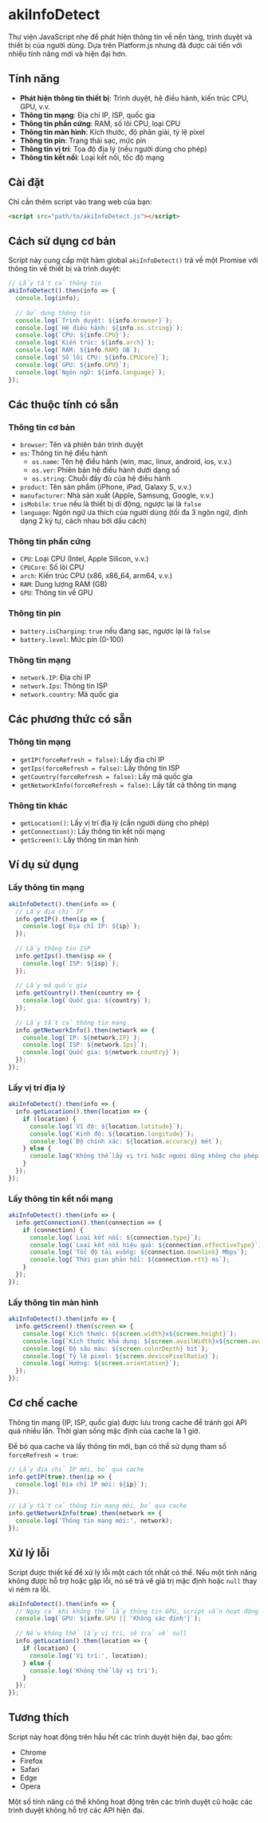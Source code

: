 # akiInfoDetect

Thư viện JavaScript nhẹ để phát hiện thông tin về nền tảng, trình duyệt và thiết bị của người dùng. Dựa trên Platform.js nhưng đã được cải tiến với nhiều tính năng mới và hiện đại hơn.

## Tính năng

- **Phát hiện thông tin thiết bị**: Trình duyệt, hệ điều hành, kiến trúc CPU, GPU, v.v.
- **Thông tin mạng**: Địa chỉ IP, ISP, quốc gia
- **Thông tin phần cứng**: RAM, số lõi CPU, loại CPU
- **Thông tin màn hình**: Kích thước, độ phân giải, tỷ lệ pixel
- **Thông tin pin**: Trạng thái sạc, mức pin
- **Thông tin vị trí**: Tọa độ địa lý (nếu người dùng cho phép)
- **Thông tin kết nối**: Loại kết nối, tốc độ mạng

## Cài đặt

Chỉ cần thêm script vào trang web của bạn:

```html
<script src="path/to/akiInfoDetect.js"></script>
```

## Cách sử dụng cơ bản

Script này cung cấp một hàm global `akiInfoDetect()` trả về một Promise với thông tin về thiết bị và trình duyệt:

```javascript
// Lấy tất cả thông tin
akiInfoDetect().then(info => {
  console.log(info);
  
  // Sử dụng thông tin
  console.log(`Trình duyệt: ${info.browser}`);
  console.log(`Hệ điều hành: ${info.os.string}`);
  console.log(`CPU: ${info.CPU}`);
  console.log(`Kiến trúc: ${info.arch}`);
  console.log(`RAM: ${info.RAM} GB`);
  console.log(`Số lõi CPU: ${info.CPUCore}`);
  console.log(`GPU: ${info.GPU}`);
  console.log(`Ngôn ngữ: ${info.language}`);
});
```

## Các thuộc tính có sẵn

### Thông tin cơ bản

- `browser`: Tên và phiên bản trình duyệt
- `os`: Thông tin hệ điều hành
  - `os.name`: Tên hệ điều hành (win, mac, linux, android, ios, v.v.)
  - `os.ver`: Phiên bản hệ điều hành dưới dạng số
  - `os.string`: Chuỗi đầy đủ của hệ điều hành
- `product`: Tên sản phẩm (iPhone, iPad, Galaxy S, v.v.)
- `manufacturer`: Nhà sản xuất (Apple, Samsung, Google, v.v.)
- `isMobile`: `true` nếu là thiết bị di động, ngược lại là `false`
- `language`: Ngôn ngữ ưa thích của người dùng (tối đa 3 ngôn ngữ, định dạng 2 ký tự, cách nhau bởi dấu cách)

### Thông tin phần cứng

- `CPU`: Loại CPU (Intel, Apple Silicon, v.v.)
- `CPUCore`: Số lõi CPU
- `arch`: Kiến trúc CPU (x86, x86_64, arm64, v.v.)
- `RAM`: Dung lượng RAM (GB)
- `GPU`: Thông tin về GPU

### Thông tin pin

- `battery.isCharging`: `true` nếu đang sạc, ngược lại là `false`
- `battery.level`: Mức pin (0-100)

### Thông tin mạng

- `network.IP`: Địa chỉ IP
- `network.Ips`: Thông tin ISP
- `network.country`: Mã quốc gia

## Các phương thức có sẵn

### Thông tin mạng

- `getIP(forceRefresh = false)`: Lấy địa chỉ IP
- `getIps(forceRefresh = false)`: Lấy thông tin ISP
- `getCountry(forceRefresh = false)`: Lấy mã quốc gia
- `getNetworkInfo(forceRefresh = false)`: Lấy tất cả thông tin mạng

### Thông tin khác

- `getLocation()`: Lấy vị trí địa lý (cần người dùng cho phép)
- `getConnection()`: Lấy thông tin kết nối mạng
- `getScreen()`: Lấy thông tin màn hình

## Ví dụ sử dụng

### Lấy thông tin mạng

```javascript
akiInfoDetect().then(info => {
  // Lấy địa chỉ IP
  info.getIP().then(ip => {
    console.log(`Địa chỉ IP: ${ip}`);
  });
  
  // Lấy thông tin ISP
  info.getIps().then(isp => {
    console.log(`ISP: ${isp}`);
  });
  
  // Lấy mã quốc gia
  info.getCountry().then(country => {
    console.log(`Quốc gia: ${country}`);
  });
  
  // Lấy tất cả thông tin mạng
  info.getNetworkInfo().then(network => {
    console.log(`IP: ${network.IP}`);
    console.log(`ISP: ${network.Ips}`);
    console.log(`Quốc gia: ${network.country}`);
  });
});
```

### Lấy vị trí địa lý

```javascript
akiInfoDetect().then(info => {
  info.getLocation().then(location => {
    if (location) {
      console.log(`Vĩ độ: ${location.latitude}`);
      console.log(`Kinh độ: ${location.longitude}`);
      console.log(`Độ chính xác: ${location.accuracy} mét`);
    } else {
      console.log('Không thể lấy vị trí hoặc người dùng không cho phép');
    }
  });
});
```

### Lấy thông tin kết nối mạng

```javascript
akiInfoDetect().then(info => {
  info.getConnection().then(connection => {
    if (connection) {
      console.log(`Loại kết nối: ${connection.type}`);
      console.log(`Loại kết nối hiệu quả: ${connection.effectiveType}`);
      console.log(`Tốc độ tải xuống: ${connection.downlink} Mbps`);
      console.log(`Thời gian phản hồi: ${connection.rtt} ms`);
    }
  });
});
```

### Lấy thông tin màn hình

```javascript
akiInfoDetect().then(info => {
  info.getScreen().then(screen => {
    console.log(`Kích thước: ${screen.width}x${screen.height}`);
    console.log(`Kích thước khả dụng: ${screen.availWidth}x${screen.availHeight}`);
    console.log(`Độ sâu màu: ${screen.colorDepth} bit`);
    console.log(`Tỷ lệ pixel: ${screen.devicePixelRatio}`);
    console.log(`Hướng: ${screen.orientation}`);
  });
});
```

## Cơ chế cache

Thông tin mạng (IP, ISP, quốc gia) được lưu trong cache để tránh gọi API quá nhiều lần. Thời gian sống mặc định của cache là 1 giờ.

Để bỏ qua cache và lấy thông tin mới, bạn có thể sử dụng tham số `forceRefresh = true`:

```javascript
// Lấy địa chỉ IP mới, bỏ qua cache
info.getIP(true).then(ip => {
  console.log(`Địa chỉ IP mới: ${ip}`);
});

// Lấy tất cả thông tin mạng mới, bỏ qua cache
info.getNetworkInfo(true).then(network => {
  console.log('Thông tin mạng mới:', network);
});
```

## Xử lý lỗi

Script được thiết kế để xử lý lỗi một cách tốt nhất có thể. Nếu một tính năng không được hỗ trợ hoặc gặp lỗi, nó sẽ trả về giá trị mặc định hoặc `null` thay vì ném ra lỗi.

```javascript
akiInfoDetect().then(info => {
  // Ngay cả khi không thể lấy thông tin GPU, script vẫn hoạt động
  console.log(`GPU: ${info.GPU || 'Không xác định'}`);
  
  // Nếu không thể lấy vị trí, sẽ trả về null
  info.getLocation().then(location => {
    if (location) {
      console.log('Vị trí:', location);
    } else {
      console.log('Không thể lấy vị trí');
    }
  });
});
```

## Tương thích

Script này hoạt động trên hầu hết các trình duyệt hiện đại, bao gồm:

- Chrome
- Firefox
- Safari
- Edge
- Opera

Một số tính năng có thể không hoạt động trên các trình duyệt cũ hoặc các trình duyệt không hỗ trợ các API hiện đại.
